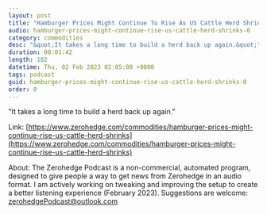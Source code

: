 ```yaml
---
layout: post
title: "Hamburger Prices Might Continue To Rise As US Cattle Herd Shrinks"
audio: hamburger-prices-might-continue-rise-us-cattle-herd-shrinks-0
category: commodities
desc: "&quot;It takes a long time to build a herd back up again.&quot;"
duration: 00:01:42
length: 102
datetime: Thu, 02 Feb 2023 02:05:00 +0000
tags: podcast
guid: hamburger-prices-might-continue-rise-us-cattle-herd-shrinks-0
order: 0
---
```

&quot;It takes a long time to build a herd back up again.&quot;

Link: [https://www.zerohedge.com/commodities/hamburger-prices-might-continue-rise-us-cattle-herd-shrinks](https://www.zerohedge.com/commodities/hamburger-prices-might-continue-rise-us-cattle-herd-shrinks)

About: The Zerohedge Podcast is a non-commercial, automated program, designed to give people a way to get news from Zerohedge in an audio format.  I am actively working on tweaking and improving the setup to create a better listening experience (February 2023).  Suggestions are welcome: [zerohedgePodcast@outlook.com](mailto:zerohedgePodcast@outlook.com)